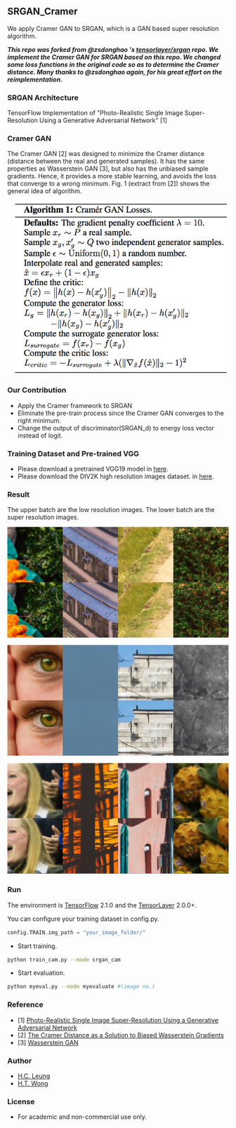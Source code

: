 ## SRGAN_Cramer
We apply Cramer GAN to SRGAN, which is a GAN based super resolution algorithm.

***This repo was forked from @zsdonghao 's [tensorlayer/srgan](https://github.com/tensorlayer/srgan) repo. We implement the Cramer GAN for SRGAN based on this repo. We changed some loss functions in the original code so as to determine the Cramer distance. Many thanks to @zsdonghao again, for his great effort on the reimplementation.***

### SRGAN Architecture

TensorFlow Implementation of "Photo-Realistic Single Image Super-Resolution Using a Generative Adversarial Network" [1]

### Cramer GAN

The Cramer GAN [2] was designed to minimize the Cramer distance (distance between the real and generated samples). It has the same properties as Wasserstein GAN [3], but also has the unbiased sample gradients. Hence, it provides a more stable learning, and avoids the loss that converge to a wrong minimum. Fig. 1 (extract from [2]) shows the general idea of algorithm.

![](https://github.com/hcleung35/SRGAN_Cramer/blob/master/imgs/cramer.png)

### Our Contribution

- Apply the Cramer framework to SRGAN
- Eliminate the pre-train process since the Cramer GAN converges to the right minimum.
- Change the output of discriminator(SRGAN_d) to energy loss vector instead of logit.

### Training Dataset and Pre-trained VGG

- Please download a pretrained VGG19 model in [here](https://mega.nz/#!xZ8glS6J!MAnE91ND_WyfZ_8mvkuSa2YcA7q-1ehfSm-Q1fxOvvs).
- Please download the DIV2K high resolution images dataset. in [here](https://data.vision.ee.ethz.ch/cvl/ntire17).

### Result

The upper batch are the low resolution images. The lower batch are the super resolution images.

![](https://github.com/hcleung35/SRGAN_Cramer/blob/master/imgs/result1.png)

![](https://github.com/hcleung35/SRGAN_Cramer/blob/master/imgs/result2.png)

![](https://github.com/hcleung35/SRGAN_Cramer/blob/master/imgs/result3.png)

### Run

The environment is [TensorFlow](https://www.tensorflow.org) 2.1.0 and the [TensorLayer](https://github.com/tensorlayer/tensorlayer) 2.0.0+.

You can configure your training dataset in config.py.
```python
config.TRAIN.img_path = "your_image_folder/"
```

- Start training.
```bash
python train_cam.py --mode srgan_cam
```

- Start evaluation. 
```bash
python myeval.py --mode myevaluate #(image no.)
```

### Reference
* [1] [Photo-Realistic Single Image Super-Resolution Using a Generative Adversarial Network](https://arxiv.org/abs/1609.04802)
* [2] [The Cramer Distance as a Solution to Biased Wasserstein Gradients](https://arxiv.org/abs/1705.10743)
* [3] [Wasserstein GAN](https://arxiv.org/abs/1701.07875)

### Author
- [H.C. Leung](https://github.com/hcleung35)
- [H.T. Wong]()

### License

- For academic and non-commercial use only.
